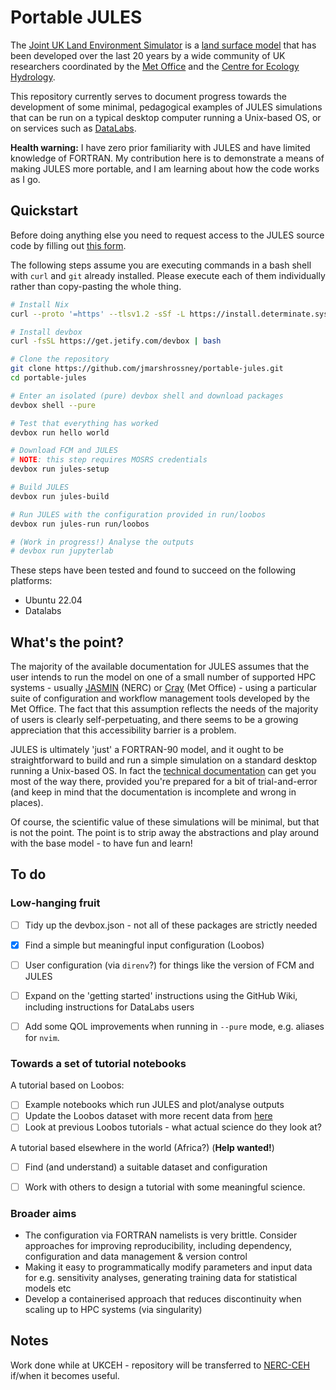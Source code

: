 # Portable JULES

The [Joint UK Land Environment Simulator](https://jules.jchmr.org/) is a [land surface model](https://en.wikipedia.org/wiki/Land_surface_models_(climate)) that has been developed over the last 20 years by a wide community of UK researchers coordinated by the [Met Office](https://www.metoffice.gov.uk/) and the [Centre for Ecology Hydrology](https://www.ceh.ac.uk/).

This repository currently serves to document progress towards the development of some minimal, pedagogical examples of JULES simulations that can be run on a typical desktop computer running a Unix-based OS, or on services such as [DataLabs](https://datalab.datalabs.ceh.ac.uk/).

**Health warning:** I have zero prior familiarity with JULES and have limited knowledge of FORTRAN. My contribution here is to demonstrate a means of making JULES more portable, and I am learning about how the code works as I go.


## Quickstart

Before doing anything else you need to request access to the JULES source code by filling out [this form](https://jules-lsm.github.io/access_req/JULES_access.html). 

The following steps assume you are executing commands in a bash shell with `curl` and `git` already installed. Please execute each of them individually rather than copy-pasting the whole thing.


```bash
# Install Nix
curl --proto '=https' --tlsv1.2 -sSf -L https://install.determinate.systems/nix | sh -s -- install

# Install devbox
curl -fsSL https://get.jetify.com/devbox | bash

# Clone the repository
git clone https://github.com/jmarshrossney/portable-jules.git
cd portable-jules

# Enter an isolated (pure) devbox shell and download packages
devbox shell --pure

# Test that everything has worked
devbox run hello world

# Download FCM and JULES
# NOTE: this step requires MOSRS credentials
devbox run jules-setup

# Build JULES
devbox run jules-build

# Run JULES with the configuration provided in run/loobos
devbox run jules-run run/loobos

# (Work in progress!) Analyse the outputs
# devbox run jupyterlab  
```

These steps have been tested and found to succeed on the following platforms:

- Ubuntu 22.04
- Datalabs


## What's the point?

The majority of the available documentation for JULES assumes that the user intends to run the model on one of a small number of supported HPC systems - usually [JASMIN](https://jasmin.ac.uk/) (NERC) or [Cray](https://www.metoffice.gov.uk/about-us/who-we-are/innovation/supercomputer) (Met Office) - using a particular suite of configuration and workflow management tools developed by the Met Office.
The fact that this assumption reflects the needs of the majority of users is clearly self-perpetuating, and there seems to be a growing appreciation that this accessibility barrier is a problem.

JULES is ultimately 'just' a FORTRAN-90 model, and it ought to be straightforward to build and run a simple simulation on a standard desktop running a Unix-based OS.
In fact the [technical documentation](https://jules-lsm.github.io/latest/index.html) can get you most of the way there, provided you're prepared for a bit of trial-and-error (and keep in mind that the documentation is incomplete and wrong in places).

Of course, the scientific value of these simulations will be minimal, but that is not the point.
The point is to strip away the abstractions and play around with the base model - to have fun and learn!


## To do

### Low-hanging fruit

- [ ] Tidy up the devbox.json - not all of these packages are strictly needed
- [x] Find a simple but meaningful input configuration (Loobos)
- [ ] User configuration (via `direnv`?) for things like the version of FCM and JULES
- [ ] Expand on the 'getting started' instructions using the GitHub Wiki, including instructions for DataLabs users
- [ ] Add some QOL improvements when running in `--pure` mode, e.g. aliases for `nvim`.


### Towards a set of tutorial notebooks

A tutorial based on Loobos:

- [ ] Example notebooks which run JULES and plot/analyse outputs
- [ ] Update the Loobos dataset with more recent data from [here](https://maq-observations.nl/loobos/)
- [ ] Look at previous Loobos tutorials - what actual science do they look at?

A tutorial based elsewhere in the world (Africa?) (**Help wanted!**)

- [ ] Find (and understand) a suitable dataset and configuration
- [ ] Work with others to design a tutorial with some meaningful science.


### Broader aims

- The configuration via FORTRAN namelists is very brittle. Consider approaches for improving reproducibility, including dependency, configuration and data management & version control
- Making it easy to programmatically modify parameters and input data for e.g. sensitivity analyses, generating training data for statistical models etc
- Develop a containerised approach that reduces discontinuity when scaling up to HPC systems (via singularity)


## Notes

Work done while at UKCEH - repository will be transferred to [NERC-CEH](https://github.com/NERC-CEH) if/when it becomes useful.
